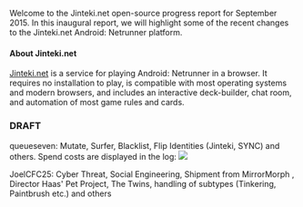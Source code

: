 Welcome to the Jinteki.net open-source progress report for September 2015. In this inaugural report, we will highlight some of the recent changes to the Jinteki.net Android: Netrunner platform.

#### About Jinteki.net

[Jinteki.net](http://www.jinteki.net) is a service for playing Android: Netrunner in a browser. It requires no installation to play, is compatible with most operating systems and modern browsers, and includes an interactive deck-builder, chat room, and automation of most game rules and cards.

### DRAFT

queueseven: Mutate, Surfer, Blacklist, Flip Identities (Jinteki, SYNC) and others. Spend costs are displayed in the log: ![](https://cloud.githubusercontent.com/assets/3126597/9705929/505b01d8-54d5-11e5-9914-b47f62382143.png)

JoelCFC25: Cyber Threat, Social Engineering, Shipment from MirrorMorph ,
Director Haas' Pet Project, The Twins, handling of subtypes (Tinkering, Paintbrush etc.) and others
